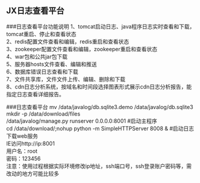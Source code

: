 JX日志查看平台 
-
###日志查看平台功能说明 
1、tomcat启动日志、java程序日志实时查看和下载，tomcat重启、停止和查看状态 <br>
2、redis配置文件查看和编辑，redis重启和查看状态 <br>
3、zookeeper配置文件查看和编辑，zookeeper重启和查看状态 <br>
4、war包和公共jar包下载 <br>
5、服务器hosts文件查看、编辑和推送 <br>
6、数据库错误日志查看和下载 <br>
7、文件共享库，文件文件上传、编辑、删除和下载 <br>
8、cdn日志分析系统，按域名和时间段选择图表形式展示cdn日志分析报告，能指定日志查看详细报告。 <br>

###日志查看平台
mv /data/javalog/db.sqlite3.demo  /data/javalog/db.sqlite3<br>
mkdir -p /data/download/files<br>
/data/javalog/manage.py runserver 0.0.0.0:8001  #启动主程序<br>
cd /data/download/;nohup python -m SimpleHTTPServer 8008 & #启动日志下载web服务<br>
IE访问http://ip:8001<br>
用户名：root<br>
密码：123456<br>
注意：使用过程根据实际环境修改ip地址，ssh端口号，ssh登录账户密码等，需改动的地方可能比较多<br>
